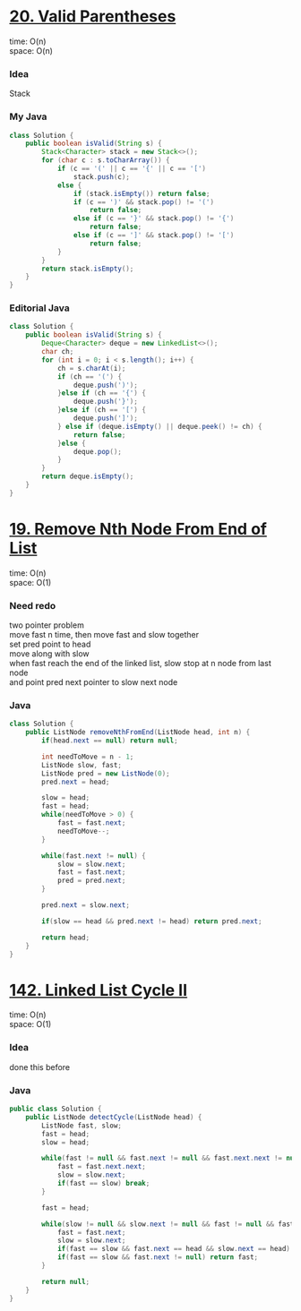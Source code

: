 # [20. Valid Parentheses](https://leetcode.com/problems/valid-parentheses/description/)

time: O(n)\
space: O(n) 

### Idea
Stack

### My Java
``` java
class Solution {
    public boolean isValid(String s) {
        Stack<Character> stack = new Stack<>();
        for (char c : s.toCharArray()) {
            if (c == '(' || c == '{' || c == '[')
                stack.push(c);
            else {
                if (stack.isEmpty()) return false;
                if (c == ')' && stack.pop() != '(')
                    return false;
                else if (c == '}' && stack.pop() != '{')
                    return false;
                else if (c == ']' && stack.pop() != '[')
                    return false;
            }
        }
        return stack.isEmpty();
    }
}
```

### Editorial Java
``` java
class Solution {
    public boolean isValid(String s) {
        Deque<Character> deque = new LinkedList<>();
        char ch;
        for (int i = 0; i < s.length(); i++) {
            ch = s.charAt(i);
            if (ch == '(') {
                deque.push(')');
            }else if (ch == '{') {
                deque.push('}');
            }else if (ch == '[') {
                deque.push(']');
            } else if (deque.isEmpty() || deque.peek() != ch) {
                return false;
            }else {
                deque.pop();
            }
        }
        return deque.isEmpty();
    }
}
```


# [19. Remove Nth Node From End of List](https://leetcode.com/problems/remove-nth-node-from-end-of-list/description/)

time: O(n) \
space: O(1) 

### Need redo
two pointer problem \
move fast n time, then move fast and slow together \
set pred point to head \
move along with slow \
when fast reach the end of the linked list, slow stop at n node from last node \
and point pred next pointer to slow next node

### Java
``` java
class Solution {
    public ListNode removeNthFromEnd(ListNode head, int n) {
        if(head.next == null) return null; 

        int needToMove = n - 1;
        ListNode slow, fast;
        ListNode pred = new ListNode(0);
        pred.next = head;

        slow = head;
        fast = head;
        while(needToMove > 0) {
            fast = fast.next;
            needToMove--;
        }

        while(fast.next != null) {
            slow = slow.next;
            fast = fast.next;
            pred = pred.next;
        }

        pred.next = slow.next;

        if(slow == head && pred.next != head) return pred.next;

        return head;
    }
}
```


# [142. Linked List Cycle II](https://leetcode.com/problems/linked-list-cycle-ii/description/)

time: O(n) \
space: O(1)

### Idea
done this before

### Java
``` java
public class Solution {
    public ListNode detectCycle(ListNode head) {
        ListNode fast, slow;
        fast = head;
        slow = head;

        while(fast != null && fast.next != null && fast.next.next != null) {
            fast = fast.next.next;
            slow = slow.next;
            if(fast == slow) break;
        }

        fast = head;

        while(slow != null && slow.next != null && fast != null && fast.next != null) {
            fast = fast.next;
            slow = slow.next;
            if(fast == slow && fast.next == head && slow.next == head) return head;
            if(fast == slow && fast.next != null) return fast;
        }

        return null;
    }
}
```
